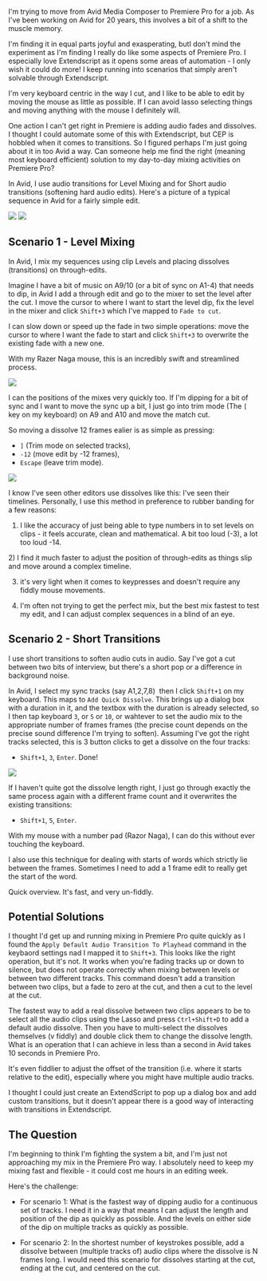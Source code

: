 I'm trying to move from Avid Media Composer to Premiere Pro for a job. As I've been working on Avid for 20 years, this involves a bit of a shift to the muscle memory. 

I'm finding it in equal parts joyful and exasperating, butI don't mind the experiment as I'm finding I really do like some aspects of Premiere Pro. I especially love Extendscript as it opens some areas of automation - I only wish it could do more! I keep running into scenarios that simply aren't solvable through Extendscript. 

I'm very keyboard centric in the way I cut, and I like to be able to edit by moving the mouse as little as possible. If I can avoid lasso selecting things and moving anything with the mouse I definitely will. 

One action I can't get right in Premiere is adding audio fades and dissolves. I thought I could automate some of this with Extendscript, but CEP is hobbled when it comes to transitions. So I figured perhaps I'm just going about it in too Avid a way. Can someone help me find the right (meaning most keyboard efficient) solution to my day-to-day mixing activities on Premiere Pro?  

In Avid, I use audio transitions for Level Mixing and for Short audio transitions (softening hard audio edits). Here's a picture of a typical sequence in Avid for a fairly simple edit.

<img src="Timeline.png">

<img src="Timeline Zoom.png">

## Scenario 1 - Level Mixing

In Avid, I mix my sequences using clip Levels and placing dissolves (transitions) on through-edits. 

Imagine I have a bit of music on A9/10 (or a bit of sync on A1-4) that needs to dip, in Avid I add a through edit and go to the mixer to set the level after the cut. I move the cursor to where I want to start the level dip, fix the level in the mixer and click `Shift+3` which I've mapped to `Fade to cut`. 

I can slow down or speed up the fade in two simple operations: move the cursor to where I want the fade to start and click `Shift+3` to overwrite the existing fade with a new one. 

With my Razer Naga mouse, this is an incredibly swift and streamlined process. 

<img src="quickfade.gif">

I can the positions of the mixes very quickly too. If I'm dipping for a bit of sync and I want to move the sync up a bit, I just go into trim mode (The `[` key on my keyboard) on A9 and A10 and move the match cut. 

So moving a dissolve 12 frames ealier is as simple as pressing: 

- `]` (Trim mode on selected tracks), 
- `-12` (move edit by -12 frames), 
- `Escape` (leave trim mode).

<img src="Movedissolve.gif">

I know I've seen other editors use dissolves like this: I've seen their timelines. Personally, I use this method in preference to rubber banding for a few reasons: 

1) I like the accuracy of just being able to type numbers in to set levels on clips - it feels accurate, clean and mathematical. A bit too loud (-3), a lot too loud -14. 

2) I find it much faster to adjust the position of through-edits as things slip and move around a complex timeline.

3) it's very light when it comes to keypresses and doesn't require any fiddly mouse movements. 

4) I'm often not trying to get the perfect mix, but the best mix fastest to test my edit, and I can adjust complex sequences in a blind of an eye. 

## Scenario 2 - Short Transitions

I use short transitions to soften audio cuts in audio. Say I've got a cut between two bits of interview, but there's a short pop or a difference in background noise. 

In Avid, I select my sync tracks (say A1,2,7,8)  then I click `Shift+1` on my keyboard. This maps to `Add Quick Dissolve`. This brings up a dialog box with a duration in it, and the textbox with the duration is already selected, so I then tap keyboard `3`, or `5` or `10`, or wahtever to set the audio mix to the appropriate number of frames frames (the precise count depends on the precise sound difference I'm trying to soften). Assuming I've got the right tracks selected, this is 3 button clicks to get a dissolve on the four tracks: 

- `Shift+1`, `3`, `Enter`. Done!

<img src="AddTransition.gif">

If I haven't quite got the dissolve length right,  I just go through exactly the same process again with a different frame count and it overwrites the existing transitions: 

- `Shift+1`, `5`, `Enter`. 

With my mouse with a number pad (Razor Naga), I can do this without ever touching the keyboard. 

I also use this technique for dealing with starts of words which strictly lie between the frames. Sometimes I need to add a 1 frame edit to really get the start of the word.

Quick overview. It's fast, and very un-fiddly. 


## Potential Solutions

I thought I'd get up and running mixing in Premiere Pro quite quickly as I found the  `Apply Default Audio Transition To Playhead` command in the keybaord settings nad I mapped it to `Shift+3`. This looks like the right operation, but it's not. It works when you're fading tracks up or down to silence, but does not operate correctly when mixing between levels or between two different tracks. This command doesn't add a transition between two clips, but a fade to zero at the cut, and then a cut to the level at the cut.

The fastest way to add a real dissolve between two clips appears to be to select all the audio clips using the Lasso and press `Ctrl+Shift+D` to add a default audio dissolve. Then you have to multi-select the dissolves themselves (v fiddly) and double click them to change the dissolve length. What is an operation that I can achieve in less than a second in Avid takes 10 seconds in Premiere Pro. 

It's even fiddlier to adjust the offset of the transition (i.e. where it starts relative to the edit), especially where you might have multiple audio tracks. 

I thought I could just create an ExtendScript to pop up a dialog box and add custom transitions, but it doesn't appear there is a good way of interacting with transitions in Extendscript. 

## The Question

I'm beginning to think I'm fighting the system a bit, and I'm just not approaching my mix in the Premiere Pro way. I absolutely need to keep my mixing fast and flexible - it could cost me hours in an editing week.

Here's the challenge:

- For scenario 1: What is the fastest way of dipping audio for a continuous set of tracks. I need it in a way that means I can adjust the length and position of the dip as quickly as possible. And the levels on either side of the dip on multiple tracks as quickly as possible. 

- For scenario 2: In the shortest number of keystrokes possible, add a dissolve between (multiple tracks of) audio clips where the dissolve is N frames long. I would need this scenario for dissolves starting at the cut, ending at the cut, and centered on the cut. 


















 